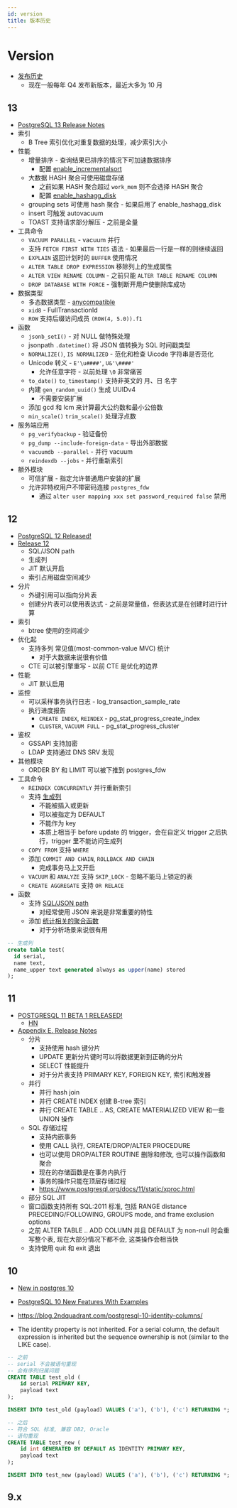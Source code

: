 ```yaml
---
id: version
title: 版本历史
---
```


# Version
* [发布历史](https://en.wikipedia.org/wiki/PostgreSQL#Release_history)
  * 现在一般每年 Q4 发布新版本，最近大多为 10 月

## 13
* [PostgreSQL 13 Release Notes](https://www.postgresql.org/docs/13/release-13.html)
* 索引
  * B Tree 索引优化对重复数据的处理，减少索引大小
* 性能
  * 增量排序 - 查询结果已排序的情况下可加速数据排序
    * 配置 [enable_incrementalsort](https://www.postgresql.org/docs/13/runtime-config-query.html#GUC-ENABLE-INCREMENTALSORT)
  * 大数据 HASH 聚合可使用磁盘存储
    * 之前如果 HASH 聚合超过 `work_mem` 则不会选择 HASH 聚合
    * 配置 [enable_hashagg_disk](https://www.postgresql.org/docs/13/runtime-config-query.html#GUC-ENABLE-HASHAGG-DISK)
  * grouping sets 可使用 hash 聚合 - 如果启用了 enable_hashagg_disk
  * insert 可触发 autovacuum
  * TOAST 支持请求部分解压 - 之前是全量
* 工具命令
  * `VACUUM PARALLEL` - vacuum 并行
  * 支持 `FETCH FIRST WITH TIES` 语法 - 如果最后一行是一样的则继续返回
  * `EXPLAIN` 返回计划时的 `BUFFER` 使用情况
  * `ALTER TABLE DROP EXPRESSION` 移除列上的生成属性
  * `ALTER VIEW RENAME COLUMN` - 之前只能 `ALTER TABLE RENAME COLUMN`
  * `DROP DATABASE WITH FORCE` - 强制断开用户使删除库成功
* 数据类型
  * 多态数据类型 - [anycompatible](https://www.postgresql.org/docs/13/datatype-pseudo.html#DATATYPE-PSEUDOTYPES-TABLE)
  * `xid8` - FullTransactionId
  * `ROW` 支持后缀访问成员 `(ROW(4, 5.0)).f1`
* 函数
  * `jsonb_setI()` - 对 NULL 做特殊处理
  * jsonpath `.datetime()` 将 JSON 值转换为 SQL 时间戳类型
  * `NORMALIZE()`, `IS NORMALIZED` - 范化和检查 Uicode 字符串是否范化
  * Unicode 转义 - `E'\u####'`, `U&'\####'`
    * 允许任意字符 - 以前处理 `\0` 非常痛苦
  * `to_date()` `to_timestamp()` 支持非英文的 月、日 名字
  * 内建 `gen_random_uuid()` 生成 UUIDv4
    * 不需要安装扩展
  * 添加 gcd 和 lcm 来计算最大公约数和最小公倍数
  * `min_scale()` `trim_scale()` 处理浮点数
* 服务端应用
  * `pg_verifybackup` - 验证备份
  * `pg_dump --include-foreign-data` - 导出外部数据
  * `vacuumdb --parallel` - 并行 vacuum
  * `reindexdb --jobs` - 并行重新索引
* 额外模块
  * 可信扩展 - 指定允许普通用户安装的扩展
  * 允许非特权用户不带密码连接 `postgres_fdw`
    * 通过 `alter user mapping xxx set password_required false` 禁用

## 12
* [PostgreSQL 12 Released!](https://www.postgresql.org/about/news/1976/)
* [Release 12](https://www.postgresql.org/docs/12/release-12.html)
  * SQL/JSON path
  * 生成列
  * JIT 默认开启
  * 索引占用磁盘空间减少
* 分片
  * 外键引用可以指向分片表
  * 创建分片表可以使用表达式 - 之前是常量值，但表达式是在创建时进行计算
* 索引
  * btree 使用的空间减少
* 优化起
  * 支持多列 常见值(most-common-value MVC) 统计
    * 对于大数据来说很有价值
  * CTE 可以被引擎重写 - 以前 CTE 是优化的边界
* 性能
  * JIT 默认启用
* 监控
  * 可以采样事务执行日志 - log_transaction_sample_rate
  * 执行进度报告
    * `CREATE INDEX`, `REINDEX` - pg_stat_progress_create_index
    * `CLUSTER`, `VACUUM FULL` - pg_stat_progress_cluster
* 鉴权
  * GSSAPI 支持加密
  * LDAP 支持通过 DNS SRV 发现
* 其他模块
  * ORDER BY 和 LIMIT 可以被下推到 postgres_fdw
* 工具命令
  * `REINDEX CONCURRENTLY` 并行重新索引
  * 支持 [生成列](https://www.postgresql.org/docs/12/ddl-generated-columns.html)
    * 不能被插入或更新
    * 可以被指定为 DEFAULT
    * 不能作为 key
    * 本质上相当于 before update 的 trigger，会在自定义 trigger 之后执行，trigger 里不能访问生成列
  * `COPY FROM` 支持 `WHERE`
  * 添加 `COMMIT AND CHAIN`, `ROLLBACK AND CHAIN`
    * 完成事务马上又开启
  * `VACUUM` 和 `ANALYZE` 支持 `SKIP_LOCK` - 忽略不能马上锁定的表
  * `CREATE AGGREGATE` 支持 `OR RELACE`
* 函数
  * 支持 [SQL/JSON path](https://www.postgresql.org/docs/12/functions-json.html#FUNCTIONS-SQLJSON-PATH)
    * 对经常使用 JSON 来说是非常重要的特性
  * 添加 [统计相关的聚合函数](https://www.postgresql.org/docs/12/functions-aggregate.html#FUNCTIONS-AGGREGATE-STATISTICS-TABLE)
    * 对于分析场景来说很有用

```sql
-- 生成列
create table test(
  id serial,
  name text,
  name_upper text generated always as upper(name) stored
);
```
## 11
* [POSTGRESQL 11 BETA 1 RELEASED!](https://www.postgresql.org/about/news/1855/)
  * [HN](https://news.ycombinator.com/item?id=17144221)
* [Appendix E. Release Notes](https://www.postgresql.org/docs/11/static/release-11.html)
  * 分片
    * 支持使用 hash 键分片
    * UPDATE 更新分片键时可以将数据更新到正确的分片
    * SELECT 性能提升
    * 对于分片表支持 PRIMARY KEY, FOREIGN KEY, 索引和触发器
  * 并行
    * 并行 hash join
    * 并行 CREATE INDEX 创建 B-tree 索引
    * 并行 CREATE TABLE .. AS, CREATE MATERIALIZED VIEW 和一些 UNION 操作
  * SQL 存储过程
    * 支持内嵌事务
    * 使用 CALL 执行, CREATE/DROP/ALTER PROCEDURE
    * 也可以使用 DROP/ALTER ROUTINE 删除和修改, 也可以操作函数和聚合
    * 现在的存储函数是在事务内执行
    * 事务的操作只能在顶层存储过程
    * https://www.postgresql.org/docs/11/static/xproc.html
  * 部分 SQL JIT
  * 窗口函数支持所有 SQL:2011 标准, 包括 RANGE distance PRECEDING/FOLLOWING, GROUPS mode, and frame exclusion options
  * 之前 ALTER TABLE .. ADD COLUMN 并且 DEFAULT 为 non-null 时会重写整个表, 现在大部分情况下都不会, 这类操作会相当快
  * 支持使用 quit 和 exit 退出

## 10
* [New in postgres 10](https://wiki.postgresql.org/wiki/New_in_postgres_10)
* [PostgreSQL 10 New Features With Examples](http://h50146.www5.hpe.com/products/software/oe/linux/mainstream/support/lcc/pdf/PostgreSQL_10_New_Features_en_20170522-1.pdf)

* https://blog.2ndquadrant.com/postgresql-10-identity-columns/
* The identity property is not inherited. For a serial column, the default expression is inherited but the sequence ownership is not (similar to the LIKE case).
```sql
-- 之前
-- serial 不会被语句重现
-- 会有序列归属问题
CREATE TABLE test_old (
    id serial PRIMARY KEY,
    payload text
);

INSERT INTO test_old (payload) VALUES ('a'), ('b'), ('c') RETURNING *;

-- 之后
-- 符合 SQL 标准, 兼容 DB2, Oracle
-- 语句重现
CREATE TABLE test_new (
    id int GENERATED BY DEFAULT AS IDENTITY PRIMARY KEY,
    payload text
);

INSERT INTO test_new (payload) VALUES ('a'), ('b'), ('c') RETURNING *;
```

## 9.x


